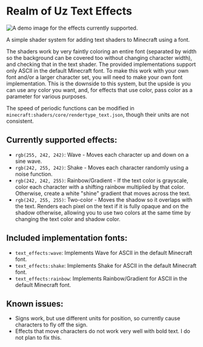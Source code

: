 # Realm of Uz Text Effects

![A demo image for the effects currently supported.](https://github.com/user-attachments/assets/8bbfb9dd-7762-4ec4-9196-23d75ce404ca)

A simple shader system for adding text shaders to Minecraft using a font.

The shaders work by very faintly coloring an entire font (separated by width so the background can be covered too without changing character width), and checking that in the text shader.
The provided implementations support only ASCII in the default Minecraft font. To make this work with your own font and/or a larger character set, you will need to make your own font implementation. This is the downside to this system, but the upside is you can use any color you want, and, for effects that use color, pass color as a parameter for various purposes.

The speed of periodic functions can be modified in `minecraft:shaders/core/rendertype_text.json`, though their units are not consistent.

## Currently supported effects:
- `rgb(255, 242, 242)`: Wave - Moves each character up and down on a sine wave.
- `rgb(242, 255, 242)`: Shake - Moves each character randomly using a noise function.
- `rgb(242, 242, 255)`: Rainbow/Gradient - If the text color is grayscale, color each character with a shifting rainbow multiplied by that color. Otherwise, create a white "shine" gradient that moves across the text.
- `rgb(242, 255, 255)`: Two-color - Moves the shadow so it overlaps with the text. Renders each pixel on the text if it is fully opaque and on the shadow otherwise, allowing you to use two colors at the same time by changing the text color and shadow color.

## Included implementation fonts:
- `text_effects:wave`: Implements Wave for ASCII in the default Minecraft font.
- `text_effects:shake`: Implements Shake for ASCII in the default Minecraft font.
- `text_effects:rainbow`: Implements Rainbow/Gradient for ASCII in the default Minecraft font.

## Known issues:
- Signs work, but use different units for position, so currently cause characters to fly off the sign.
- Effects that move characters do not work very well with bold text. I do not plan to fix this.

